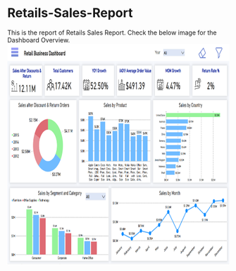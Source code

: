 # Retails-Sales-Report
This is the report of Retails Sales Report.
Check the below image for the Dashboard Overview.
  <img src="Retail Sales Dashboard.png" alt="Retail Sales Overview" width="800" height ="500">

